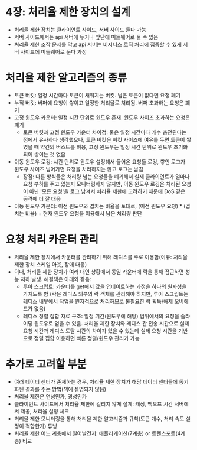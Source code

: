 # 4장: 처리율 제한 장치의 설계
* 처리율 제한 장치는 클라이언트 사이드, 서버 사이드 둘다 가능
* 서버 사이드에서는 api 서버에 두거나 앞단에 미들웨어로 둘 수 있음
* 처리율 제한 조작 문제를 막고 api 서버는 비지니스 로직 처리에 집중할 수 있게 서버 사이드에 미들웨어로 둔다 가정

# 처리율 제한 알고리즘의 종류
* 토큰 버킷: 일정 시간마다 토큰이 채워지는 버킷. 남은 토큰이 없다면 요청 폐기
* 누적 버킷: 버퍼에 요청이 쌓이고 일정한 처리율로 처리됨. 버퍼 초과하는 요청은 폐기
* 고정 윈도우 카운터: 일정 시간 단위로 윈도우 존재. 윈도우 사이즈 초과하는 요청은 폐기
    * 토큰 버킷과 고정 윈도우 카운터 차이점: 둘은 일정 시간마다 개수 충전된다는 점에서 유사하다 생각했으나, 토큰 버킷은 버킷 사이즈에 여유를 두면 토큰이 쌓였을 때 약간의 버스트를 허용, 고정 윈도우는 일정 시간 단위로 윈도우 초기화되어 쌓이는 것 없음
* 이동 윈도우 로깅: 시간 단위로 윈도우 설정해서 들어온 요청들 로깅, 쌓인 로그가 윈도우 사이즈 넘어가면 요청을 처리하지는 않고 로그는 남김
    * 장점: 다른 방식들은 처리량 넘는 요청들을 폐기해서 실제 클라이언트가 얼마나 요청 부하를 주고 있는지 모니터링하지 않지만, 이동 윈도우 로깅은 처리된 요청이 아닌 '모든 요청'을 로그 남겨서 처리율 제한에 고려하기 때문에 DoS 같은 공격에 더 잘 대응
* 이동 윈도우 카운터: 이전 윈도우와 겹치는 비율을 토대로, (이전 윈도우 요청) * (겹치는 비율) + 현재 윈도우 요청을 이용해서 남은 처리량 판단

# 요청 처리 카운터 관리
* 처리율 제한 장치에서 카운터를 관리하기 위해 레디스를 주로 이용함(이유: 처리율 제한 장치 스케일 아웃, 장애 대응)
* 이때, 처리율 제한 장치가 여러 대인 상황에서 동일 카운터에 락을 통해 접근하면 성능 저하 발생. 해결책은 아래와 같음:
    * 루아 스크립트: 카운터를 get해서 값을 업데이트하는 과정을 하나의 원자성을 가지도록 함
    (락은 레디스 외부의 락 객체를 관리해야 하지만, 루아 스크립트는 레디스 내부에서 작업을 원자적으로 처리하므로 불필요한 락 획득/해제 오버헤드가 없음)
    * 레디스 정렬 집합 자료 구조: 일정 기간(윈도우에 해당) 범위에서의 요청을 슬라이딩 윈도우로 얻을 수 있음. 처리율 제한 장치와 레디스 간 전송 시간으로 실제 요청 시간과 레디스 도달 시간의 차이가 있을 수 있는데 실제 요청 시간을 기반으로 정렬 집합 이용하면 빠른 정렬/윈도우 관리가 가능

# 추가로 고려할 부분
* 여러 데이터 센터가 존재하는 경우, 처리율 제한 장치가 해당 데이터 센터들에 동기화된 결과를 주는 방법(책에 설명되지 않음)
* 처리율 제한은 연성인가, 경성인가
* 클라이언트 사이드에서 처리율 제한에 걸리지 않게 설계: 캐싱, 백오프 시간 서버에서 제공, 처리율 설정 체크
* 처리율 제한 모니터링을 통해 처리율 제한 알고리즘과 규칙(토큰 개수, 처리 속도 설정이 적합한가) 튜닝
* 처리율 제한 어느 계층에서 일어날건지: 애플리케이션(7계층) or 트랜스포트(4계층) 비교